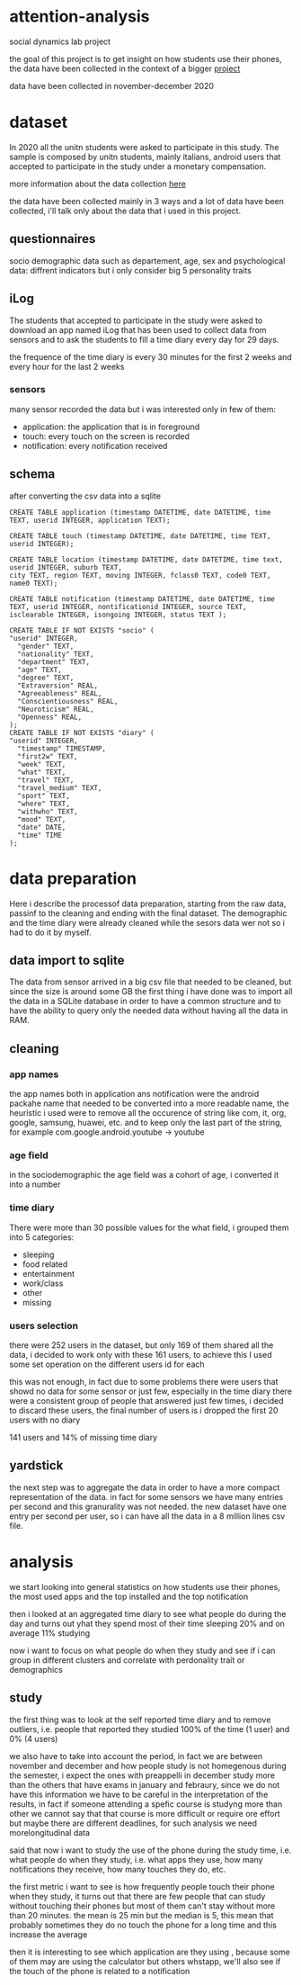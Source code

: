 # attention-analysis
social dynamics lab project

the goal of this project is to get insight on how students use their phones, the data have been collected in the context of a bigger [project](https://www.internetofus.eu/)

data have been collected in november-december 2020


# dataset 

In 2020 all the unitn students were asked to participate in this study. The sample is composed by unitn students, mainly italians, android users that accepted to participate in the study under a monetary compensation.



more information about the data collection [here](https://www.internetofus.eu/wp-content/uploads/sites/38/2021/08/2021-Datascientia-LivePeople-WeNet2020.pdf)

the data have been collected mainly in 3 ways and a lot of data have been collected, i'll talk only about the data that i used in this project.

## questionnaires 
socio demographic data such as departement, age, sex  and psychological data: diffrent indicators but i only consider big 5 personality traits 

## iLog
The students that accepted to participate in the study were asked to download an app named iLog that has been used to collect data from sensors and to ask the students to fill a time diary every day for 29 days.

the frequence of the time diary is every 30 minutes for the first 2 weeks and every hour for the last 2 weeks

### sensors 
many sensor recorded the data but i was interested only in few of them:

- application: the application that is in foreground
- touch: every touch on the screen is recorded 
- notification: every notification received  


## schema  
after converting the csv data into a sqlite 

```
CREATE TABLE application (timestamp DATETIME, date DATETIME, time TEXT, userid INTEGER, application TEXT);

CREATE TABLE touch (timestamp DATETIME, date DATETIME, time TEXT, userid INTEGER);

CREATE TABLE location (timestamp DATETIME, date DATETIME, time text, userid INTEGER, suburb TEXT, 
city TEXT, region TEXT, moving INTEGER, fclass0 TEXT, code0 TEXT, name0 TEXT);

CREATE TABLE notification (timestamp DATETIME, date DATETIME, time TEXT, userid INTEGER, nontificationid INTEGER, source TEXT, isclearable INTEGER, isongoing INTEGER, status TEXT );

CREATE TABLE IF NOT EXISTS "socio" (
"userid" INTEGER,
  "gender" TEXT,
  "nationality" TEXT,
  "department" TEXT,
  "age" TEXT,
  "degree" TEXT,
  "Extraversion" REAL,
  "Agreeableness" REAL,
  "Conscientiousness" REAL,
  "Neuroticism" REAL,
  "Openness" REAL,
);
CREATE TABLE IF NOT EXISTS "diary" (
"userid" INTEGER,
  "timestamp" TIMESTAMP,
  "first2w" TEXT,
  "week" TEXT,
  "what" TEXT,
  "travel" TEXT,
  "travel_medium" TEXT,
  "sport" TEXT,
  "where" TEXT,
  "withwho" TEXT,
  "mood" TEXT,
  "date" DATE,
  "time" TIME
);

```


# data preparation  
Here i describe the processof data preparation, starting from the raw data, passinf to the cleaning and ending with the final dataset. The demographic and the time diary were already cleaned while the sesors data wer not so i had to do it by myself. 


## data import to sqlite
The data from sensor arrived in a big csv file that needed to be cleaned, but since the size is around some GB the first thing i have done was to import all the data in a SQLite database in order to have a common structure and to have the ability to query only the needed data without having all the data in RAM.




## cleaning

### app names 
the app names both in application ans notification were the android packahe name that needed to be converted into a more readable name, the heuristic i used were to remove all the occurence of string like  com, it, org, google, samsung, huawei, etc. and to keep only the last part of the string, for example com.google.android.youtube -> youtube

### age field 
in the sociodemographic the age field was a cohort of age, i converted it into a number

### time diary
There were more than 30 possible values for the what field, i grouped them into 5 categories:
- sleeping 
- food related 
- entertainment
- work/class 
- other
- missing

### users selection 

there were 252 users in the dataset, but only 169 of them shared all the data, i decided to work only with these 161 users, to achieve this I used some set operation on the different users id for each

this was not enough, in fact due to some problems there were users that showd no data for some sensor or just few, especially in the time diary there were a consistent group of people that answered just few times, i decided to discard these users, the final number of users is
i dropped the first 20 users with no diary 

141 users and 14% of missing time diary 

## yardstick 
the next step was to aggregate the data in order to have a more compact representation of the data. in fact for some sensors we have many entries per second and this granurality was not needed. the new dataset have one entry per second per user, so i can have all the data in a 8 million lines csv file.


# analysis 

we start looking into general statistics on how students use their phones, the most used apps and the top installed and the top notification

then i looked at an aggregated time diary to see what people do  during the day and turns out yhat they spend most of their time sleeping 20% and on average 11% studying 

now i want to focus on what people do when they study and see if i can group in different clusters and correlate with perdonality trait or demographics 

## study 

the first thing was to look at the self reported time diary and to remove outliers, i.e. people that reported they studied 100% of the time (1 user) and 0% (4 users)

we also have to take into account the period, in fact we are between november and december and how people study is not homegenous during the semester, i expect the ones with preappelli in december study more than the others that have exams in january and febraury, since we do not have this information we have to be careful in the interpretation of the results, in fact if someone attending a spefic course is studyng more than other we cannot say that that course is more difficult or require ore effort but maybe there are different deadlines, for such analysis we need morelongitudinal data

said that now i want to study the use of the phone during the study time, i.e. what people do when they study, i.e. what apps they use, how many notifications they receive, how many touches they do, etc.

the first metric i want to see is how frequently people touch their phone when they study, it turns out that there are few people that can study without touching their phones but most of them can't stay without more than 20 minutes. 
the mean is 25 min but the median is 5, this mean that probably sometimes they do no touch the phone for a long time and this increase the average 

then it is interesting to see which application are they using , because some of them may are using the calculator but others whstapp, we'll also see if the touch of the phone is related to a notification 



















